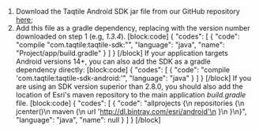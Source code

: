1. Download the Taqtile Android SDK jar file from our GitHub repository [here](https://github.com/shingle/taqtile-sdk-android/releases/latest);
2. Add this file as a gradle dependency, replacing <version> with the version number downloaded on step 1 (e.g, *1.3.4*).
[block:code]
{
  "codes": [
    {
      "code": "compile \"com.taqtile:taqtile-sdk:<Version Here>\"",
      "language": "java",
      "name": "Project/app/build.gradle"
    }
  ]
}
[/block]
If your application targets Android versions 14+, you can also add the SDK as a gradle dependency directly:
[block:code]
{
  "codes": [
    {
      "code": "compile 'com.taqtile:taqtile-sdk-android:<Version Here>'",
      "language": "java"
    }
  ]
}
[/block]
If you are using an SDK version superior than 2.8.0, you should also add the location of Esri's maven repository to the main application *build.gradle* file.
[block:code]
{
  "codes": [
    {
      "code": "allprojects {\n    repositories {\n        jcenter()\n        maven {\n            url 'http://dl.bintray.com/esri/android'\n        }\n    }\n}",
      "language": "java",
      "name": null
    }
  ]
}
[/block]